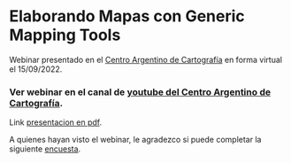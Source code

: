 # Elaborando Mapas con Generic Mapping Tools

Webinar presentado en el [Centro Argentino de Cartografía](https://centroargentinodecartografia.org/2022/09/webinar-gratuito-elaboracion-de-mapas-con-generic-mapping-tools/) en forma virtual el 15/09/2022.

### Ver webinar en el canal de [youtube del Centro Argentino de Cartografía](https://www.youtube.com/watch?v=tXKto-_HmnM).

Link [presentacion en pdf](https://github.com/Esteban82/CAC-2022/blob/main/Esteban_2022_Webinar%20CAC.pdf).

A quienes hayan visto el webinar, le agradezco si puede completar la siguiente [encuesta](https://docs.google.com/forms/d/e/1FAIpQLSf3Us3XD0mtk70tDMNuGhfd385omDr3ObRLnWQyyzKHpqo8sQ/viewform?usp=sf_link).
